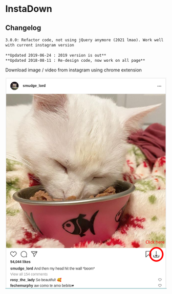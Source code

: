 # InstaDown

## Changelog

```
3.0.0: Refactor code, not using jQuery anymore (2021 lmao). Work well with current instagram version

**Updated 2019-06-24 : 2019 version is out**
**Updated 2018-08-11 : Re-design code, now work on all page**
```

Download image / video from instagram using chrome extension

<img src="demo.png"/>
